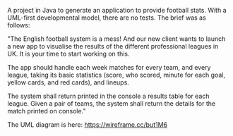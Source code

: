 A project in Java to generate an application to provide football stats. With a UML-first developmental model, there are no tests. The brief was as follows:

"The English football system is a mess! And our new client wants to launch a new app to visualise the results of the different professional leagues in UK. It is your time to start working on this.

The app should handle each week matches for every team, and every league, taking its basic statistics (score, who scored, minute for each goal, yellow cards, and red cards), and lineups.

The system shall return printed in the console a results table for each league. Given a pair of teams, the system shall return the details for the match printed on console."

The UML diagram is here: https://wireframe.cc/but1M6